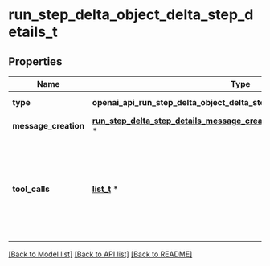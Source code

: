 # run_step_delta_object_delta_step_details_t

## Properties
Name | Type | Description | Notes
------------ | ------------- | ------------- | -------------
**type** | **openai_api_run_step_delta_object_delta_step_details_TYPE_e** | Always &#x60;message_creation&#x60;. | 
**message_creation** | [**run_step_delta_step_details_message_creation_object_message_creation_t**](run_step_delta_step_details_message_creation_object_message_creation.md) \* |  | [optional] 
**tool_calls** | [**list_t**](run_step_delta_step_details_tool_calls_object_tool_calls_inner.md) \* | An array of tool calls the run step was involved in. These can be associated with one of three types of tools: &#x60;code_interpreter&#x60;, &#x60;retrieval&#x60;, or &#x60;function&#x60;.  | [optional] 

[[Back to Model list]](../README.md#documentation-for-models) [[Back to API list]](../README.md#documentation-for-api-endpoints) [[Back to README]](../README.md)


